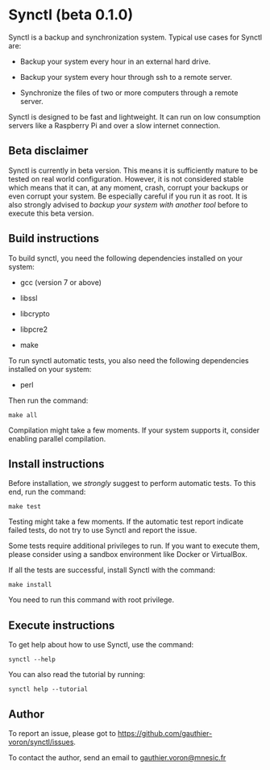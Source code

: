 Synctl (beta 0.1.0)
===================

Synctl is a backup and synchronization system.
Typical use cases for Synctl are:

  * Backup your system every hour in an external hard drive.

  * Backup your system every hour through ssh to a remote server.

  * Synchronize the files of two or more computers through a remote server.

Synctl is designed to be fast and lightweight. It can run on low consumption
servers like a Raspberry Pi and over a slow internet connection.


Beta disclaimer
---------------

Synctl is currently in beta version.
This means it is sufficiently mature to be tested on real world configuration.
However, it is not considered stable which means that it can, at any moment,
crash, corrupt your backups or even corrupt your system.
Be especially careful if you run it as root.
It is also strongly advised to *backup your system with another tool* before to
execute this beta version.


Build instructions
------------------

To build synctl, you need the following dependencies installed on your system:

  * gcc (version 7 or above)

  * libssl

  * libcrypto

  * libpcre2

  * make

To run synctl automatic tests, you also need the following dependencies
installed on your system:

  * perl

Then run the command:

```
make all
```

Compilation might take a few moments.
If your system supports it, consider enabling parallel compilation.


Install instructions
--------------------

Before installation, we *strongly* suggest to perform automatic tests.
To this end, run the command:

```
make test
```

Testing might take a few moments.
If the automatic test report indicate failed tests, do not try to use Synctl
and report the issue.

Some tests require additional privileges to run.
If you want to execute them, please consider using a sandbox environment like
Docker or VirtualBox.

If all the tests are successful, install Synctl with the command:

```
make install
```

You need to run this command with root privilege.


Execute instructions
--------------------

To get help about how to use Synctl, use the command:

```
synctl --help
```

You can also read the tutorial by running:

```
synctl help --tutorial
```


Author
------

To report an issue, please got to
<https://github.com/gauthier-voron/synctl/issues>.

To contact the author, send an email to <gauthier.voron@mnesic.fr>
